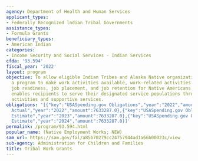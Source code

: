 ```yaml
---
agency: Department of Health and Human Services
applicant_types:
- Federally Recognized lndian Tribal Governments
assistance_types:
- Formula Grants
beneficiary_types:
- American Indian
categories:
- Income Security and Social Services - Indian Services
cfda: '93.594'
fiscal_year: '2022'
layout: program
objective: To allow eligible Indian Tribes and Alaska Native organizations to operate
  a program to make work activities available, work-related activities to support
  job readiness, job placement, and job retention for Native Americans. NEW funding
  enables recipients to serve their designated service populations through these work
  activities and supportive services.
obligations: '[{"key":"USASpending.gov Obligations","year":"2022","amount":4464783.0},{"key":"SAM.gov
  Actual","year":"2022","amount":7633287.0},{"key":"USASpending.gov Obligations","year":"2023","amount":4431425.0},{"key":"SAM.gov
  Estimate","year":"2023","amount":7633287.0},{"key":"USASpending.gov Obligations","year":"2024","amount":0.0},{"key":"SAM.gov
  Estimate","year":"2024","amount":7633287.0}]'
permalink: /program/93.594.html
popular_name: (Native Employment Works; NEW)
sam_url: https://sam.gov/fal/a85b70279cc24757944ad1a66b00023c/view
sub-agency: Administration for Children and Families
title: Tribal Work Grants
---
```

